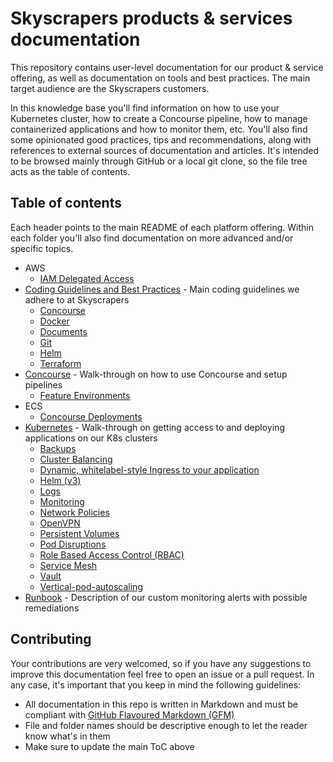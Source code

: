 # Skyscrapers products & services documentation

This repository contains user-level documentation for our product & service offering, as well as documentation on tools and best practices. The main target audience are the Skyscrapers customers.

In this knowledge base you'll find information on how to use your Kubernetes cluster, how to create a Concourse pipeline, how to manage containerized applications and how to monitor them, etc. You'll also find some opinionated good practices, tips and recommendations, along with references to external sources of documentation and articles. It's intended to be browsed mainly through GitHub or a local git clone, so the file tree acts as the table of contents.

## Table of contents

Each header points to the main README of each platform offering. Within each folder you'll also find documentation on more advanced and/or specific topics.

- AWS
  - [IAM Delegated Access](aws/iam_delegated_access.md)
- [Coding Guidelines and Best Practices](coding_guidelines/README.md) - Main coding guidelines we adhere to at Skyscrapers
  - [Concourse](coding_guidelines/concourse.md)
  - [Docker](coding_guidelines/docker.md)
  - [Documents](coding_guidelines/documents.md)
  - [Git](coding_guidelines/git.md)
  - [Helm](coding_guidelines/helm.md)
  - [Terraform](coding_guidelines/terraform.md)
- [Concourse](Concourse/README.md) - Walk-through on how to use Concourse and setup pipelines
  - [Feature Environments](Concourse/feature_environments.md)
- ECS
  - [Concourse Deployments](ecs/concourse_deployments.md)
- [Kubernetes](kubernetes/README.md) - Walk-through on getting access to and deploying applications on our K8s clusters
  - [Backups](kubernetes/backups.md)
  - [Cluster Balancing](kubernetes/cluster_balancing.md)
  - [Dynamic, whitelabel-style Ingress to your application](kubernetes/create_ingress_via_api.md)
  - [Helm (v3)](kubernetes/helm.md)
  - [Logs](kubernetes/logging.md)
  - [Monitoring](kubernetes/monitoring.md)
  - [Network Policies](kubernetes/network_policies.md)
  - [OpenVPN](kubernetes/openvpn.md)
  - [Persistent Volumes](kubernetes/persistent_volumes.md)
  - [Pod Disruptions](kubernetes/pod_disruptions.md)
  - [Role Based Access Control (RBAC)](kubernetes/RBAC.md)
  - [Service Mesh](kubernetes/service_mesh.md)
  - [Vault](kubernetes/vault.md)
  - [Vertical-pod-autoscaling](kubernetes/vertical_pod_autoscaling.md)
- [Runbook](runbook.md) - Description of our custom monitoring alerts with possible remediations

## Contributing

Your contributions are very welcomed, so if you have any suggestions to improve this documentation feel free to open an issue or a pull request. In any case, it's important that you keep in mind the following guidelines:

- All documentation in this repo is written in Markdown and must be compliant with [GitHub Flavoured Markdown (GFM)](https://guides.github.com/features/mastering-markdown/#GitHub-flavored-markdown)
- File and folder names should be descriptive enough to let the reader know what's in them
- Make sure to update the main ToC above
